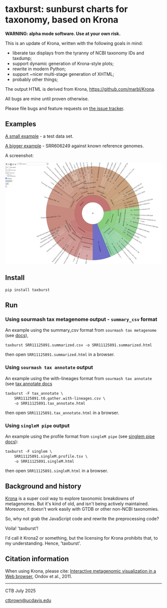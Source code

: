 # taxburst: sunburst charts for taxonomy, based on Krona

**WARNING: alpha mode software. Use at your own risk.**

This is an update of Krona, written with the following goals in mind:

* liberate tax displays from the tyranny of NCBI taxonomy IDs and taxdump;
* support dynamic generation of Krona-style plots;
* rewrite in modern Python;
* support ~nicer multi-stage generation of XHTML;
* probably other things;

The output HTML is derived from Krona, https://github.com/marbl/Krona.

All bugs are mine until proven otherwise.

Please file bugs and feature requests on [the issue tracker](https://github.com/taxburst/taxburst/issues).

## Examples

[A small example](https://taxburst.github.io/taxburst/pages/small.tax.html) - a test data set.

[A bigger example](https://taxburst.github.io/taxburst/pages/SRR606249.x.podar.tax.html) - SRR606249 against known reference genomes.

A screenshot:

![example output screenshot](examples/SRR606249.x.podar.tax.png)

## Install

```
pip install taxburst
```

## Run

### Using sourmash tax metagenome output - `summary_csv` format

An example using the summary_csv format
from `sourmash tax metagenome` (see
[docs](https://sourmash.readthedocs.io/en/latest/command-line.html#sourmash-tax-metagenome-summarize-metagenome-content-from-gather-results)),
```
taxburst SRR11125891.summarized.csv -o SRR11125891.summarized.html
```
then open `SRR11125891.summarized.html` in a browser.

### Using `sourmash tax annotate` output

An example using the with-lineages format
from `sourmash tax annotate` (see
[tax annotate docs](https://sourmash.readthedocs.io/en/latest/command-line.html#sourmash-tax-annotate-annotates-gather-output-with-taxonomy)

```
taxburst -F tax_annotate \
    SRR11125891.t0.gather.with-lineages.csv \
    -o SRR11125891.tax_annotate.html
```
then open `SRR11125891.tax_annotate.html` in a browser.

### Using `singleM pipe` output

An example using the profile format
from `singleM pipe` (see
[singlem pipe docs](https://wwood.github.io/singlem/tools/pipe)):

```
taxburst -F singlem \
    SRR11125891.singleM.profile.tsv \
    -o SRR11125891.singleM.html
```
then open `SRR11125891.singleM.html` in a browser.

## Background and history

[Krona](https://github.com/marbl/Krona) is a super cool way to explore
taxonomic breakdowns of metagenomes. But it's kind of old, and isn't
being actively maintained. Moreover, it doesn't work easily with
GTDB or other non-NCBI taxonomies.

So, why not grab the JavaScript code and rewrite the preprocessing code?

Voila! 'taxburst'!

I'd call it Krona2 or something, but the licensing for Krona prohibits that,
to my understanding. Hence, 'taxburst'.

## Citation information

When using Krona, please cite:
[Interactive metagenomic visualization in a Web browser](https://bmcbioinformatics.biomedcentral.com/articles/10.1186/1471-2105-12-385),
Ondov et al., 2011.

---

CTB July 2025

ctbrown@ucdavis.edu
